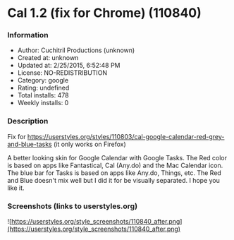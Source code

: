 # Cal 1.2 (fix for Chrome) (110840)

### Information
- Author: Cuchitril Productions (unknown)
- Created at: unknown
- Updated at: 2/25/2015, 6:52:48 PM
- License: NO-REDISTRIBUTION
- Category: google
- Rating: undefined
- Total installs: 478
- Weekly installs: 0


### Description
Fix for https://userstyles.org/styles/110803/cal-google-calendar-red-grey-and-blue-tasks (it only works on Firefox)

A better looking skin for Google Calendar with Google Tasks.
The Red color is based on apps like Fantastical, Cal (Any.do) and the Mac Calendar icon.
The blue bar for Tasks is based on apps like Any.do, Things, etc.
The Red and Blue doesn't mix well but I did it for be visually separated.
I hope you like it.


### Screenshots (links to userstyles.org)
![https://userstyles.org/style_screenshots/110840_after.png](https://userstyles.org/style_screenshots/110840_after.png)


